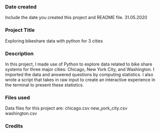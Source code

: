 ### Date created
Include the date you created this project and README file.
31.05.2020
### Project Title
Exploring bikeshare data with python for 3 cities
### Description
In this project, I made use of Python to explore data related to bike share systems for three major cities: Chicago, New York City, and Washington. I imported the data and answered  questions by computing statistics. I also wrote a script that takes in raw input to create an interactive experience in the terminal to present these statistics.
### Files used
Data files for this project are:
chicago.csv
new_york_city.csv
washington.csv
### Credits
